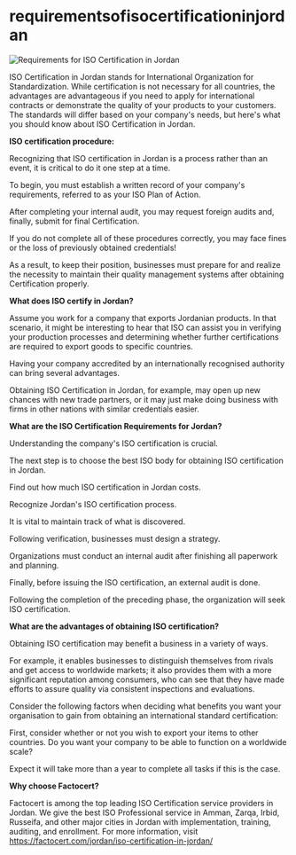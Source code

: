 # requirementsofisocertificationinjordan
![Requirements for ISO Certification in Jordan](https://user-images.githubusercontent.com/89084770/151543039-f3d1bf42-1a63-4e97-b3b4-6a76124c17ab.png)

ISO Certification in Jordan stands for International Organization for Standardization. While certification is not necessary for all countries, the advantages are advantageous if you need to apply for international contracts or demonstrate the quality of your products to your customers. The standards will differ based on your company's needs, but here's what you should know about ISO Certification in Jordan.

**ISO certification procedure:**

Recognizing that ISO certification in Jordan is a process rather than an event, it is critical to do it one step at a time.

To begin, you must establish a written record of your company's requirements, referred to as your ISO Plan of Action.

After completing your internal audit, you may request foreign audits and, finally, submit for final Certification.

If you do not complete all of these procedures correctly, you may face fines or the loss of previously obtained credentials!

As a result, to keep their position, businesses must prepare for and realize the necessity to maintain their quality management systems after obtaining Certification properly.

**What does ISO certify in Jordan?**

Assume you work for a company that exports Jordanian products. In that scenario, it might be interesting to hear that ISO can assist you in verifying your production processes and determining whether further certifications are required to export goods to specific countries.

Having your company accredited by an internationally recognised authority can bring several advantages.

Obtaining ISO Certification in Jordan, for example, may open up new chances with new trade partners, or it may just make doing business with firms in other nations with similar credentials easier.

**What are the ISO Certification Requirements for Jordan?**

Understanding the company's ISO certification is crucial.

The next step is to choose the best ISO body for obtaining ISO certification in Jordan.

Find out how much ISO certification in Jordan costs.

Recognize Jordan's ISO certification process.

It is vital to maintain track of what is discovered.

Following verification, businesses must design a strategy.

Organizations must conduct an internal audit after finishing all paperwork and planning.

Finally, before issuing the ISO certification, an external audit is done.

Following the completion of the preceding phase, the organization will seek ISO certification.

**What are the advantages of obtaining ISO certification?**

Obtaining ISO certification may benefit a business in a variety of ways.

For example, it enables businesses to distinguish themselves from rivals and get access to worldwide markets; it also provides them with a more significant reputation among consumers, who can see that they have made efforts to assure quality via consistent inspections and evaluations.

Consider the following factors when deciding what benefits you want your organisation to gain from obtaining an international standard certification:

First, consider whether or not you wish to export your items to other countries. Do you want your company to be able to function on a worldwide scale?

Expect it will take more than a year to complete all tasks if this is the case.

**Why choose Factocert?**

Factocert is among the top leading ISO Certification service providers in Jordan. We give the best ISO Professional service in Amman, Zarqa, Irbid, Russeifa, and other major cities in Jordan with implementation, training, auditing, and enrollment. For more information, visit <a href="url">https://factocert.com/jordan/iso-certification-in-jordan/</a>
